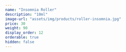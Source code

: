 ```yaml
---
name: "Insomnia Roller"
description: "10ml"
image-url: "assets/img/products/roller-insomnia.jpg"
price: 30
weight: 90
display_order: 12
orderable: true
hidden: false
---
```

